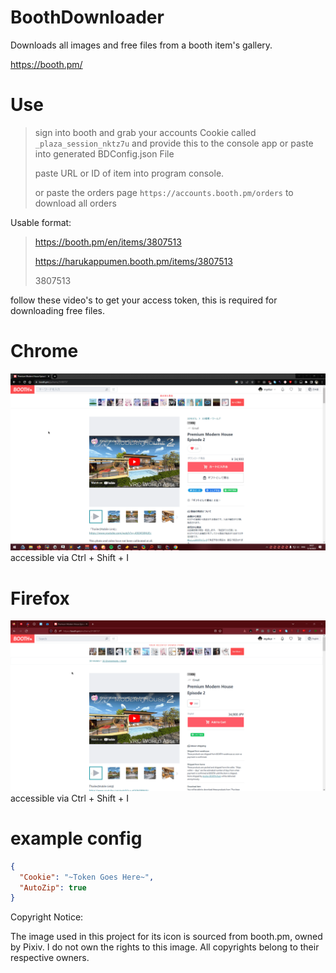 ﻿# BoothDownloader
Downloads all images and free files from a booth item's gallery.

https://booth.pm/

# Use
> sign into booth and grab your accounts Cookie called `_plaza_session_nktz7u` and provide this to the console app or paste into generated BDConfig.json File
>
> paste URL or ID of item into program console.
> 
> or paste the orders page `https://accounts.booth.pm/orders` to download all orders
> 

Usable format:
> https://booth.pm/en/items/3807513
> 
> https://harukappumen.booth.pm/items/3807513
>
> 3807513

follow these video's to get your access token, this is required for downloading free files.

# Chrome
![Chrome](GitImages/chrome.gif)
accessible via Ctrl + Shift + I

# Firefox
![Firefox](GitImages/firefox.gif)
accessible via Ctrl + Shift + I

# example config #
```json
{
  "Cookie": "~Token Goes Here~",
  "AutoZip": true
}
```

Copyright Notice:

The image used in this project for its icon is sourced from booth.pm, owned by Pixiv. I do not own the rights to this image. All copyrights belong to their respective owners.